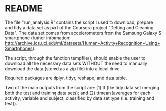 # README

The file "run_analysis.R" contains the script I used to download, prepare and tidy a data set as part of the Coursera project "Getting and Cleaning Data". The data set comes from accelerometers from the Samsung Galaxy S smartphone (futher information: http://archive.ics.uci.edu/ml/datasets/Human+Activity+Recognition+Using+Smartphones).

The script, through the function tempfile(), should enable the user to download all the necessary data sets WITHOUT the need to manually download the data (stored as a zip file) into a local drive.

Required packages are dplyr, tidyr, reshape, and data.table.

Two of the main outputs from the script are: (1) tt (the tidy data set merging both the test and training data sets); and (2) ttmean (averages for each activity, variable and subject, classified by data set type (i.e. training and test)).
